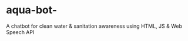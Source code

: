 # aqua-bot-
A chatbot for clean water &amp; sanitation awareness using HTML, JS &amp; Web Speech API
